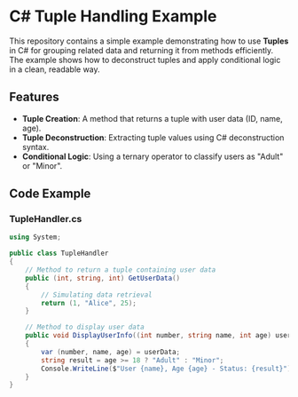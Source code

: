 # C# Tuple Handling Example

This repository contains a simple example demonstrating how to use **Tuples** in C# for grouping related data and returning it from methods efficiently. The example shows how to deconstruct tuples and apply conditional logic in a clean, readable way.

## Features
- **Tuple Creation**: A method that returns a tuple with user data (ID, name, age).
- **Tuple Deconstruction**: Extracting tuple values using C# deconstruction syntax.
- **Conditional Logic**: Using a ternary operator to classify users as "Adult" or "Minor".

## Code Example

### TupleHandler.cs

```csharp
using System;

public class TupleHandler
{
    // Method to return a tuple containing user data
    public (int, string, int) GetUserData()
    {
        // Simulating data retrieval
        return (1, "Alice", 25);
    }

    // Method to display user data
    public void DisplayUserInfo((int number, string name, int age) userData)
    {
        var (number, name, age) = userData;
        string result = age >= 18 ? "Adult" : "Minor";
        Console.WriteLine($"User {name}, Age {age} - Status: {result}");
    }
}

